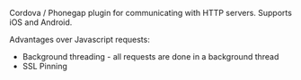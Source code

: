 
Cordova / Phonegap plugin for communicating with HTTP servers. Supports iOS and Android.

Advantages over Javascript requests:
- Background threading - all requests are done in a background thread
- SSL Pinning
